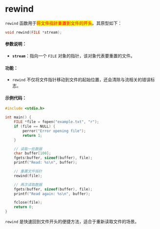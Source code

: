 # rewind

`rewind` 函数用于<mark style="color:red;">将文件指针重置到文件的开头</mark>。其原型如下：

```c
void rewind(FILE *stream);
```

#### 参数说明：

* **`stream`**：指向一个 `FILE` 对象的指针，该对象代表要重置的文件。

#### 功能：

* `rewind` 不仅将文件指针移动到文件的起始位置，还会清除与流相关的错误标志。

#### 示例代码：

```c
#include <stdio.h>

int main() {
    FILE *file = fopen("example.txt", "r");
    if (file == NULL) {
        perror("Error opening file");
        return 1;
    }

    // 读取一些数据
    char buffer[100];
    fgets(buffer, sizeof(buffer), file);
    printf("Read: %s\n", buffer);

    // 重置文件指针
    rewind(file);

    // 再次读取数据
    fgets(buffer, sizeof(buffer), file);
    printf("Read again: %s\n", buffer);

    fclose(file);
    return 0;
}
```

`rewind` 是快速回到文件开头的便捷方法，适合于重新读取文件的场景。

